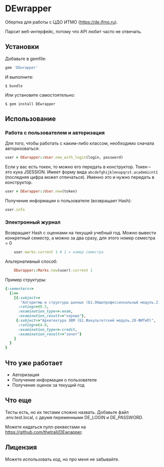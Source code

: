# DEwrapper

Обертка для работы с ЦДО ИТМО (https://de.ifmo.ru).

Парсит веб-интерфейс, потому что API любит часто не отвечать.

## Установки

Добавьте в gemfile:

```ruby
gem 'DEwrapper'
```

И выполните:

    $ bundle

Или установите самостоятельно:

    $ gem install DEwrapper

## Использование

### Работа с пользователем и авторизация
Для того, чтобы работать с каким-либо классом, необходимо сначала авторизоваться:

```ruby
user = DEwrapper::User.new_with_login(login, password)
```

Если у вас есть токен, то можно его передать в конструктор. Токен – это кука JSESSION. 
Имеет форму вида `abcdefghijklmnopqrst.academicnt1` (последняя цифра может отличаться). 
Именно это и нужно передать в конструктор.
```ruby
user = DEwrapper::User.new(token)
```

Получение информации о пользователе (возвращает Hash):
```ruby
user.info
```

### Электронный журнал

Возвращает Hash с оценками на текущий учебный год. Можно вывести конкретный семестр, а можно за два сразу, для этого
номер семестра = 0

```ruby
    user.marks.current 1 # 1 = номер семестра
```

Альтернативный способ:
```ruby
    DEwrapper::Marks.new(user).current 1
```

Пример структуры:
```ruby
{:semesters=>
  {1=>
    [{:subject=>
       "Алгоритмы и структуры данных (Б1.Общепрофессиональный модуль.21-ФИТиП)",
      :rating=>80.5,
      :examination_type=>:exam,
      :examination_result=>"хорошо"},
     {:subject=>"Архитектура ЭВМ (Б1.Факультетский модуль.28-ФИТиП)",
      :rating=>64.0,
      :examination_type=>:credit,
      :examination_result=>"зачет"}
    ]
  }
}
```

## Что уже работает

* Авторизация
* Получение информации о пользователе
* Получение оценок за текущий год

## Что еще

Тесты есть, но их тестами сложно назвать. Добавьте файл .env.test.local, с двумя переменными DE_LOGIN и DE_PASSWORD.

Можете кидаться пулл-реквестами на https://github.com/thetrall/DEwrapper.

## Лицензия

Можете использовать код, но про меня не забывайте.
